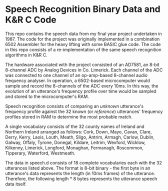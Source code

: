 # Speech Recognition Binary Data and K&R C Code

This repo contains the speech data from my final year project undertaken in 1987. The code for the project was originally implemented in a combination 6502 Assembler for the heavy lifting with some BASIC glue code. The code in this repo consists of a re-implementation of the same speech recognition algorithms in K&R C.

The hardware associated with the project consisted of an AD7581, an 8-bit 8-channel ADC by Analog Devices in Co. Limerick. Each channel of the ADC was connected to one channel of an op-amp-based 8-channel audio frequency analyser. In operation, a 6502-based microcomputer would sample and record the 8-channels of the ADC every 10ms. In this way, the evolution of an utterance's frequency profile over time would be sampled and stored to the microcomputer's RAM.

Speech recognition consists of comparing an *unknown* utterance's frequency profile against the 32 known (or *reference*) utterances' frequency profiles stored in RAM to determine the most probable match.

A single vocabulary consists of the 32 county names of Ireland and Northern Ireland arranged as follows: Cork, Down, Mayo, Cavan, Clare, Derry, Kerry, Laois, Louth, Meath, Sligo, Antrim, Armagh, Carlow, Dublin, Galway, Offaly, Tyrone, Donegal, Kildare, Leitrim, Wexford, Wicklow, Kilkenny, Limerick, Longford, Monaghan, Fermanagh, Roscommon, Tipperary, Waterford, Westmeath.

The data in speech.d consists of 18 complete vocabularies each with the 32 utterances listed above. The format is 8-bit binary - the first byte in an utterance's data represents the length (in 10ms frames) of the utterance. Therefore, the following length * 8 bytes represents the utterance speech data itself.
